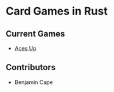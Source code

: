 # Card Games in Rust

## Current Games
- [Aces Up](https://en.wikipedia.org/wiki/Aces_Up)

## Contributors
- Benjamin Cape